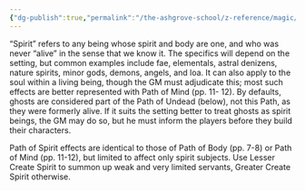 ```yaml
---
{"dg-publish":true,"permalink":"/the-ashgrove-school/z-reference/magic/path-of-spirit/"}
---
```


“Spirit” refers to any being whose spirit and body are one, and who was never “alive” in the sense that we know it. The specifics will depend on the setting, but common examples include fae, elementals, astral denizens, nature spirits, minor gods, demons, angels, and loa. It can also apply to the soul within a living being, though the GM must adjudicate this; most such effects are better represented with Path of Mind (pp. 11- 12). By defaults, ghosts are considered part of the Path of Undead (below), not this Path, as they were formerly alive. If it suits the setting better to treat ghosts as spirit beings, the GM may do so, but he must inform the players before they build their characters. 

Path of Spirit effects are identical to those of Path of Body (pp. 7-8) or Path of Mind (pp. 11-12), but limited to affect only spirit subjects. Use Lesser Create Spirit to summon up weak and very limited servants, Greater Create Spirit otherwise.